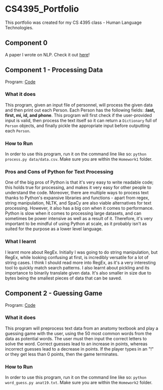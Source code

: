# CS4395_Portfolio
This portfolio was created for my CS 4395 class - Human Language Technologies.

## Component 0
A paper I wrote on NLP. Check it out [here](Overview_of_NLP.pdf)!

## Component 1 - Processing Data
Program: [Code](Homework1/process.py)
### What it does
This program, given an input file of personnel, will process the given data and then print out each Person. Each Person has the following fields: **:last, first, mi, id, and phone**. This program will first check if the user-provided input is valid, then process the text itself so it can return a `Dictionary` full of `Person` objects, and finally pickle the appropriate input before outputting each `Person`.
### How to Run
In order to use this program, run it on the command line like so:
`python process.py data/data.csv`. Make sure you are within the `Homework1` folder.
### Pros and Cons of Python for Text Processing
One of the big pros of Python is that it's very easy to write readable code; this holds true for processing, and makes it very easy for other people to understand the code. Moreover, there are multiple ways to process text thanks to Python's expansive libraries and functions - apart from regex, string manipulation, NLTK, and SpaCy are also viable alternatives for text processing.
However, it also has a big con when it comes to performance. Python is slow when it comes to processing large datasets, and can sometimes be power intensive as well as a result of it. Therefore, it's very important to be mindful of using Python at scale, as it probably isn't as suited for the purpose as a lower level language.
### What I learnt
I learnt more about RegEx. Initially I was going to do string manipulation, but RegEx, while looking confusing at first, is incredibly versatile for a lot of string cases. I think I should read more into RegEx, as it's a very interesting tool to quickly match search patterns. I also learnt about pickling and its importance to binarily translate given data. It's also smaller in size due to bytes being the smallest pieces of data that can be saved. 
## Component 2 - Guessing Game
Program: [Code](Homework2/word_guess.py)
### What it does
This program will preprocess text data from an anatomy textbook and play a guessing game with the user, using the 50 most common words from the data as potential words. The user must then input the correct letters to solve the word. Correct guesses lead to an increase in points, whereas incorrect guesses lead to a decrease in points. If the player types in an "!" or they get less than 0 points, then the game terminates. 
### How to Run
In order to use this program, run it on the command line like so:
`python word_guess.py anat19.txt`. Make sure you are within the `Homework2` folder.
